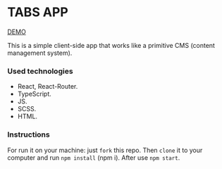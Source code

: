 # TABS APP

[DEMO](https://tabs-app-two.vercel.app/)

This is a simple client-side app that works like a primitive CMS (content management system).

### Used technologies
- React, React-Router.
- TypeScript.
- JS.
- SCSS.
- HTML.

### Instructions
For run it on your machine: just `fork` this repo. Then `clone` it to your computer and run `npm install` (npm i). After use `npm start`.
